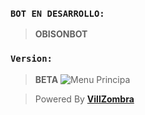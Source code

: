 ### **`BOT EN DESARROLLO:`**
> **OBISONBOT**
### **`Version:`**
> **BETA**
![Menu Principa](https://files.catbox.moe/w1ciuo.jpg)

> Powered By **[VillZombra](https://wa.me/50557865603)**
